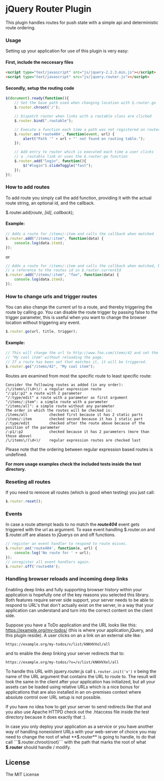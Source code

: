 # jQuery Router Plugin

This plugin handles routes for push state with a simple api and
deterministic route ordering.

### Usage

Setting up your application for use of this plugin is very easy:

#### First, include the neccesary files

```html
<script type="text/javascript" src="js/jquery-2.2.3.min.js"></script>
<script type="text/javascript" src="js/jquery.router.js"></script>
```

#### Secondly, setup the routing code

```js
$(document).ready(function(){
    // Set the base path used when changing location with $.router.go
    $.router.chroot('/');

    // Dispatch router when links with a routable class are clicked
    $.router.bind(".routable");

    // Execute a function each time a path was not registered on router
    $.router.on('route404', function(event, url) {
        alert("Path '" + url + "' not found on routing table.");
    });

    // Add entry to router which is executed each time a user clicks
    // a .routable link or uses the $.router.go function
    $.router.add("login", function(){
        $("#login").slideToggle("fast");
    });
});
```


### How to add routes

To add route you simply call the add function, providing it with the
actual route string, an optional id, and the callback.

$.router.add(*route*, *[id]*, *callback*);

#### Example:

```js
// Adds a route for /items/:item and calls the callback when matched
$.router.add("/items/:item", function(data) {
    console.log(data.item);
});
```

or

```js
// Adds a route for /items/:item and calls the callback when matched, but also has
// a reference to the routes id in $.router.currentId
$.router.add("/items/:item", "foo", function(data) {
    console.log(data.item);
});
```

### How to change urls and trigger routes

You can also change the current url to a route, and thereby triggering
the route by calling *go*. You can disable the route trigger by passing
false to the trigger parameter, this is useful when you want to change
the browser location without triggering any event.

```js
$.router.go(url, title, trigger);
```

#### Example:

```js
// This will change the url to http://www.foo.com/items/42 and set the title to
// "My cool item" without reloading the page.
// If a route has been set that matches it, it will be triggered.
$.router.go("/items/42", "My cool item");
```

Routes are examined from most the specific route to least specific route:

    Consider the following routes as added (in any order):
    /\/items\/(\d+)/: a regular expression route
    "/:p1/:p2" a route with 2 parameter
    "/:type/edit" a route with a parameter as first argument
    "/items/:item": a simple route with a parameter
    "/items/all": a simple route without any parameter
    The order in which the routes will be checked is:
    /items/all          checked first because it has 2 static parts
    /items/:item        checked second because it has 1 static part
    /:type/edit         checked after the route above because of the position of the parameter
    /:p1/:p2            checked because it has 2 parameters (more than those above)
    /\/items\/(\d+)/    regular expression routes are checked last

Please note that the ordering between regular expression based routes is undefined.

__For more usage examples check the included tests inside the test directory.__

### Reseting all routes
If you need to remove all routes (which is good when testing) you just call:

```js
$.router.reset();
```

### Events
In case a route attempt leads to no match the ___route404___ event gets
triggered with the url as argument. To ease event handling $.router.on
and $.router.off are aliases to jQuerys on and off functions.

```js
// register an event handler to respond to route misses.
$.router.on('route404', function(e, url) {
    console.log('No route for ' + url);
});
// unregister all event handlers again.
$.router.off('route404');
```

### Handling browser reloads and incoming deep links

Enabling deep links and fully supporting browser history within your
application is hopefully one of the key reasons you selected this library.
Both features require server side support, your server needs to be able to
respond to URL's that don't actually exist on the server, in a way that
your application can understand and turn into the correct content on the
client side.

Suppose you have a ToDo application and the URL looks like
this: https://example.org/my-todos/
(this is where your application,jQuery, and this plugin reside).
A user clicks on an a link on an external site like:

    https://example.org/my-todos/v/list/kNKHVXol/all

and to enable the deep linking your server redirects that to:

    https://example.org/my-todos/?v=/v/list/kNKHVXol/all

To handle this URL with jquery.router.js call ```$.router.init('v')``` v
being the name of the URL argument that contains the URL to route to.
The result will look the same in the client after your application has
initialized, but all your assets can be loaded using relative
URLs which is a nice bonus for applications that are also installed in
an on-premises context where absolute control over URL setup is not possible.

If you have no idea how to get your server to send redirects like that
and you also use Apache HTTPD check out the .htaccess file inside the test directory
because it does exactly that :).

In case you only deploy your application as a service or you have another
way of handling nonexistent URLs with your web-server of choice you may
need to change the root of what **$.router** is going to handle, to do that
call ```$.router.chroot(root)``` with the path that marks the root of
what **$.router** should handle / modify.

## License
The MIT License
